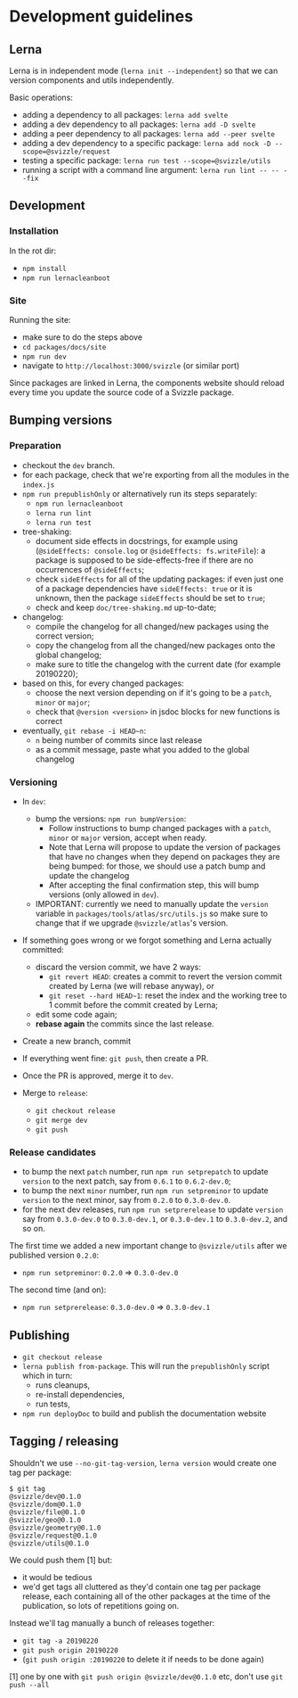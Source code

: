 # Development guidelines

## Lerna

Lerna is in independent mode (`lerna init --independent`) so that we can version components and utils independently.

Basic operations:

- adding a dependency to all packages: `lerna add svelte`
- adding a dev dependency to all packages: `lerna add -D svelte`
- adding a peer dependency to all packages: `lerna add --peer svelte`
- adding a dev dependency to a specific package: `lerna add nock -D --scope=@svizzle/request`
- testing a specific package: `lerna run test --scope=@svizzle/utils`
- running a script with a command line argument: `lerna run lint -- -- --fix`

## Development

### Installation

In the rot dir:

- `npm install`
- `npm run lernacleanboot`

### Site

Running the site:

- make sure to do the steps above
- `cd packages/docs/site`
- `npm run dev`
- navigate to `http://localhost:3000/svizzle` (or similar port)

Since packages are linked in Lerna, the components website should reload every time you update the source code of a Svizzle package.

## Bumping versions

### Preparation

- checkout the `dev` branch.
- for each package, check that we're exporting from all the modules in the `index.js`
- `npm run prepublishOnly` or alternatively run its steps separately:
	- `npm run lernacleanboot`
	- `lerna run lint`
	- `lerna run test`
- tree-shaking:
	- document side effects in docstrings, for example using (`@sideEffects: console.log` or `@sideEffects: fs.writeFile`): a package is supposed to be side-effects-free if there are no occurrences of `@sideEffects`;
	- check `sideEffects` for all of the updating packages: if even just one of a package dependencies have `sideEffects: true` or it is unknown, then the package `sideEffects` should be set to `true`;
	- check and keep `doc/tree-shaking.md` up-to-date;
- changelog:
	- compile the changelog for all changed/new packages using the correct version;
	- copy the changelog from all the changed/new packages onto the global changelog;
	- make sure to title the changelog with the current date (for example 20190220);
- based on this, for every changed packages:
	- choose the next version depending on if it's going to be a `patch`, `minor` or `major`;
	- check that `@version <version>` in jsdoc blocks for new functions is correct
- eventually, `git rebase -i HEAD~n`:
	- `n` being number of commits since last release
	- as a commit message, paste what you added to the global changelog

### Versioning

- In `dev`:
	- bump the versions: `npm run bumpVersion`:
		- Follow instructions to bump changed packages with a `patch`, `minor` or `major` version, accept when ready.
		- Note that Lerna will propose to update the version of packages that have no changes when they depend on packages they are being bumped: for those, we should use a patch bump and update the changelog
		- After accepting the final confirmation step, this will bump versions (only allowed in `dev`).
	- IMPORTANT: currently we need to manually update the `version` variable
		in `packages/tools/atlas/src/utils.js` so make sure to change that if we
		upgrade `@svizzle/atlas`'s version.

- If something goes wrong or we forgot something and Lerna actually committed:
	- discard the version commit, we have 2 ways:
		- `git revert HEAD`: creates a commit to revert the version commit created by Lerna (we will rebase anyway), or
		- `git reset --hard HEAD~1`: reset the index and the working tree to 1 commit before the commit created by Lerna;
	- edit some code again;
	- **rebase again** the commits since the last release.

- Create a new branch, commit

- If everything went fine: `git push`, then create a PR.

- Once the PR is approved, merge it to `dev`.

- Merge to `release`:
	- `git checkout release`
	- `git merge dev`
	- `git push`

### Release candidates

- to bump the next `patch` number, run `npm run setprepatch` to update `version` to the next patch, say from `0.6.1` to `0.6.2-dev.0`;
- to bump the next `minor` number, run `npm run setpreminor` to update `version` to the next minor, say from `0.2.0` to `0.3.0-dev.0`.
- for the next dev releases, run `npm run setprerelease` to update `version` say from `0.3.0-dev.0` to `0.3.0-dev.1`, or `0.3.0-dev.1` to `0.3.0-dev.2`, and so on.

The first time we added a new important change to `@svizzle/utils` after we published version `0.2.0`:
- `npm run setpreminor`: `0.2.0` => `0.3.0-dev.0`

The second time (and on):
- `npm run setprerelease`: `0.3.0-dev.0` => `0.3.0-dev.1`

## Publishing

- `git checkout release`
- `lerna publish from-package`. This will run the `prepublishOnly` script which in turn:
	- runs cleanups,
	- re-install dependencies,
	- run tests,
- `npm run deployDoc` to build and publish the documentation website

## Tagging / releasing

Shouldn't we use `--no-git-tag-version`, `lerna version` would create one tag per package:

```
$ git tag
@svizzle/dev@0.1.0
@svizzle/dom@0.1.0
@svizzle/file@0.1.0
@svizzle/geo@0.1.0
@svizzle/geometry@0.1.0
@svizzle/request@0.1.0
@svizzle/utils@0.1.0
```

We could push them [1] but:
- it would be tedious
- we'd get tags all cluttered as they'd contain one tag per package release, each containing all of the other packages at the time of the publication, so lots of repetitions going on.

Instead we'll tag manually a bunch of releases together:

- `git tag -a 20190220`
- `git push origin 20190220`
- (`git push origin :20190220` to delete it if needs to be done again)

[1] one by one with `git push origin @svizzle/dev@0.1.0` etc, don't use `git push --all`
